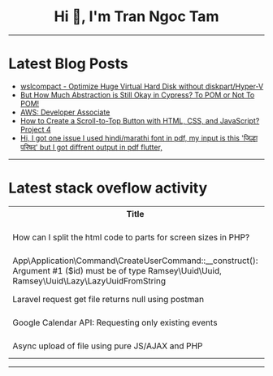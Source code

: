 <h1 align="center">Hi 👋, I'm Tran Ngoc Tam</h1>

---

# Latest Blog Posts 
<!-- BLOG-POST-LIST:START -->
- [wslcompact - Optimize Huge Virtual Hard Disk without diskpart/Hyper-V](https://dev.to/maestroviktorin/wslcompact-optimize-huge-virtual-hard-disk-without-diskparthyper-v-2neb)
- [But How Much Abstraction is Still Okay in Cypress? To POM or Not To POM!](https://dev.to/sebastianclavijo/but-how-much-abstraction-is-still-okay-in-cypress-to-pom-or-not-to-pom-511j)
- [AWS: Developer Associate](https://dev.to/jayaprasanna_roddam/aws-developer-associate-4opa)
- [How to Create a Scroll-to-Top Button with HTML, CSS, and JavaScript? Project 4](https://dev.to/areeb_anwar_813df06ee1124/how-to-create-a-scroll-to-top-button-with-html-css-and-javascript-project-4-2fg)
- [Hi, I got one issue I used hindi/marathi font in pdf, my input is this &#39;जिल्हा परिषद&#39; but I got diffrent output in pdf flutter,](https://dev.to/niraj_jadhav_3b7255c78715/hi-i-got-one-issue-i-used-hindimarathi-font-in-pdf-my-input-is-this-jilhaa-prissd-but-i-got-diffrent-output-in-pdf-flutter-1ld)
<!-- BLOG-POST-LIST:END -->

---

# Latest stack oveflow activity
<table>
  <tr><th>Title</th><th>Link</th></tr>
  <!-- STACKOVERFLOW:START --><tr><td>How can I split the html code to parts for screen sizes in PHP?</td><td>https://stackoverflow.com/questions/79087236/how-can-i-split-the-html-code-to-parts-for-screen-sizes-in-php</td></tr><tr><td>App\Application\Command\CreateUserCommand::__construct&lpar;&rpar;: Argument #1 &lpar;$id&rpar; must be of type Ramsey\Uuid\Uuid, Ramsey\Uuid\Lazy\LazyUuidFromString</td><td>https://stackoverflow.com/questions/79087197/app-application-command-createusercommand-construct-argument-1-id-must</td></tr><tr><td>Laravel request get file returns null using postman</td><td>https://stackoverflow.com/questions/79087077/laravel-request-get-file-returns-null-using-postman</td></tr><tr><td>Google Calendar API: Requesting only existing events</td><td>https://stackoverflow.com/questions/79086911/google-calendar-api-requesting-only-existing-events</td></tr><tr><td>Async upload of file using pure JS/AJAX and PHP</td><td>https://stackoverflow.com/questions/79086850/async-upload-of-file-using-pure-js-ajax-and-php</td></tr><!-- STACKOVERFLOW:END -->
</table>

---


